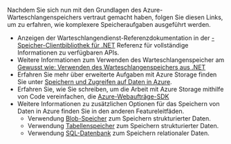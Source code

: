 
Nachdem Sie sich nun mit den Grundlagen des Azure-Warteschlangenspeichers vertraut gemacht haben, folgen Sie diesen Links, um zu erfahren, wie komplexere Speicheraufgaben ausgeführt werden.

- Anzeigen der Warteschlangendienst-Referenzdokumentation in der [-Speicher-Clientbibliothek für .NET](http://go.microsoft.com/fwlink/?LinkID=390731) Referenz für vollständige Informationen zu verfügbaren APIs.
- Weitere Informationen zum Verwenden des Warteschlangenspeicher am [Gewusst wie: Verwenden des Warteschlangenspeichers aus .NET](storage-dotnet-how-to-use-queues.md)
- Erfahren Sie mehr über erweiterte Aufgaben mit Azure Storage finden Sie unter [Speichern und Zugreifen auf Daten in Azure](https://msdn.microsoft.com/library/azure/gg433040.aspx).    
- Erfahren Sie, wie Sie schreiben, um die Arbeit mit Azure Storage mithilfe von Code vereinfachen, die [Azure-Webaufträge-SDK](../app-service/websites-dotnet-webjobs-sdk.md)
- Weitere Informationen zu zusätzlichen Optionen für das Speichern von Daten in Azure finden Sie in den anderen Featureleitfäden.
  - Verwendung [Blob-Speicher](./storage-dotnet-how-to-use-blobs.md) zum Speichern strukturierter Daten.
  - Verwendung [Tabellenspeicher](./storage-dotnet-how-to-use-tables.md) zum Speichern strukturierter Daten.
  - Verwendung [SQL-Datenbank](../sql-database/sql-database-dotnet-how-to-use.md) zum Speichern relationaler Daten.



